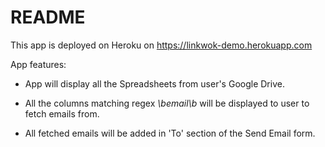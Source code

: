 # README

This app is deployed on Heroku on <https://linkwok-demo.herokuapp.com>

App features:

- App will display all the Spreadsheets from user's Google Drive.

- All the columns matching regex _\bemail\b_ will be displayed to user to fetch emails from.

- All fetched emails will be added in 'To' section of the Send Email form.